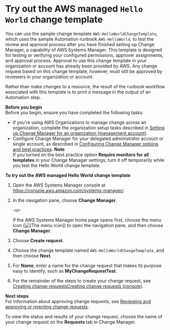 # Try out the AWS managed `Hello World` change template<a name="change-templates-aws-managed"></a>

You can use the sample change template `AWS-HelloWorldChangeTemplate`, which uses the sample Automation runbook `AWS-HelloWorld`, to test the review and approval process after you have finished setting up Change Manager, a capability of AWS Systems Manager\. This template is designed for testing or verifying your configured permissions, approver assignments, and approval process\. Approval to use this change template in your organization or account has already been provided by AWS\. Any change request based on this change template, however, must still be approved by reviewers in your organization or account\.

Rather than make changes to a resource, the result of the runbook workflow associated with this template is to print a message in the output of an Automation step\.

**Before you begin**  
Before you begin, ensure you have completed the following tasks:
+ If you're using AWS Organizations to manage change across an organization, complete the organization setup tasks described in [Setting up Change Manager for an organization \(management account\)](change-manager-organization-setup.md)\.
+ Configure Change Manager for your delegated administrator account or single account, as described in [Configuring Change Manager options and best practices](change-manager-account-setup.md)\. 
**Note**  
If you turned on the best practice option **Require monitors for all templates** in your Change Manager settings, turn it off temporarily while you test the Hello World change template\.

**To try out the AWS managed Hello World change template**

1. Open the AWS Systems Manager console at [https://console\.aws\.amazon\.com/systems\-manager/](https://console.aws.amazon.com/systems-manager/)\.

1. In the navigation pane, choose **Change Manager**\.

   \-or\-

   If the AWS Systems Manager home page opens first, choose the menu icon \(![\[The menu icon\]](http://docs.aws.amazon.com/systems-manager/latest/userguide/images/menu-icon-small.png)\) to open the navigation pane, and then choose **Change Manager**\.

1. Choose **Create request**\.

1. Choose the change template named `AWS-HelloWorldChangeTemplate`, and then choose **Next**\.

1. For **Name**, enter a name for the change request that makes its purpose easy to identify, such as **MyChangeRequestTest**\.

1. For the remainder of the steps to create your change request, see [Creating change requestsCreating change requests \(console\)](change-requests-create.md)\.

**Next steps**  
For information about approving change requests, see [Reviewing and approving or rejecting change requests](change-requests-review.md)\.

To view the status and results of your change request, choose the name of your change request on the **Requests** tab in Change Manager\. 